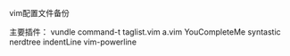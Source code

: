 vim配置文件备份

主要插件：
vundle
command-t
taglist.vim
a.vim
YouCompleteMe
syntastic
nerdtree
indentLine
vim-powerline
